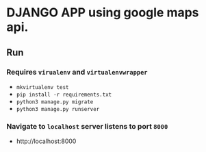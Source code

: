 # DJANGO APP using google maps api. 

## Run

### Requires `virualenv` and `virtualenvwrapper`

-   `mkvirtualenv test`
-   `pip install -r requirements.txt`
-   `python3 manage.py migrate`
-   `python3 manage.py runserver`


### Navigate to `localhost` server listens to port `8000`

- http://localhost:8000
